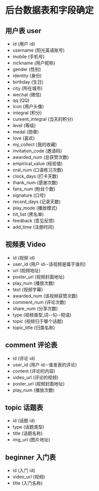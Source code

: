 # 后台数据表和字段确定

## 用户表 user

- id (用户 id)
- username (阳光英语账号)
- mobile (手机号)
- nickname (用户昵称)
- gender (性别)
- identity (身份)
- birthday (生日)
- city (所在城市)
- wechat (微信)
- qq (QQ)
- icon (用户头像)
- integral (积分)
- cureent_integral (当天的积分)
- level (等级)
- medal (勋章)
- love (喜欢)
- my_collect (我的收藏)
- invitation_code (邀请码)
- awarded_num (总获赞次数)
- empirical_value (经验值)
- oral_num (口语练习次数)
- clock_days (打卡天数)
- thank_num (感谢次数)
- fans_num (粉丝个数)
- signature (口号)
- record_days (记录天数)
- play_mode (播放模式)
- hit_list (黑名单)
- feedback (意见反馈)
- add_time (注册时间)

## 视频表 Video

- id (视频 id)
- user_id (用户 id--该视频是属于谁的)
- url (视频地址)
- poster_url (视频封面地址)
- play_num (播放次数)
- text (视频字幕)
- awarded_num (该视频获赞次数)
- comment_num (评论次数)
- share_num (分享次数)
- type (视频类型,词--句--短语)
- topic (视频归于哪个话题)
- topic_title (归类名称)

## comment 评论表

- id (评论 id)
- user_id (用户 id--谁发表的评论)
- content (评论的内容)
- video_url (评论的视频)
- poster_url (视频封面地址)
- play_num (播放次数)

## topic 话题表

- id (话题 id)
- type (话题类型)
- title (话题名称)
- img_url (图片地址)

## beginner 入门表

- id (入门 id)
- video_url (视频)
- title (入门名称)
